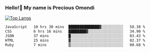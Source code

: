 ### Hello!👋 My name is Precious Omondi 

[![Top Langs](https://github-readme-stats.vercel.app/api/top-langs/?username=Presho99&langs_count=8&theme=dark)](https://github.com/Presho99/github-readme-stats)



<!--START_SECTION:waka-->

```txt
JavaScript   10 hrs 30 mins  ██████████████▓░░░░░░░░░░   58.38 %
CSS          6 hrs 16 mins   ████████▓░░░░░░░░░░░░░░░░   34.90 %
JSON         37 mins         █░░░░░░░░░░░░░░░░░░░░░░░░   03.43 %
HTML         25 mins         ▓░░░░░░░░░░░░░░░░░░░░░░░░   02.37 %
Ruby         7 mins          ▒░░░░░░░░░░░░░░░░░░░░░░░░   00.68 %
```

<!--END_SECTION:waka-->

